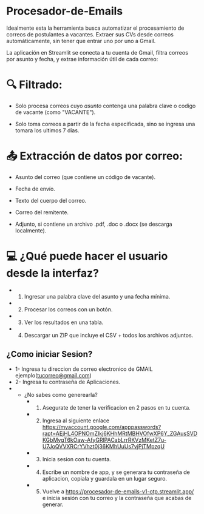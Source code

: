 # Procesador-de-Emails
Idealmente esta la herramienta busca automatizar el procesamiento de correos de postulantes a vacantes. Extraer sus CVs desde correos automáticamente, sin tener que entrar uno por uno a Gmail.

La aplicación en Streamlit se conecta a tu cuenta de Gmail, filtra correos por asunto y fecha, y extrae información útil de cada correo:

# 🔍 Filtrado:
- Solo procesa correos cuyo *asunto* contenga una palabra clave o codigo de vacante (como "VACANTE").

- Solo toma correos a partir de la fecha especificada, sino se ingresa una tomara los ultimos 7 días.

# 📤 Extracción de datos por correo:
- Asunto del correo (que contiene un código de vacante).

- Fecha de envío.

- Texto del cuerpo del correo.

- Correo del remitente.

- Adjunto, si contiene un archivo .pdf, .doc o .docx (se descarga localmente).


# 💻 ¿Qué puede hacer el usuario desde la interfaz?
- 1) Ingresar una palabra clave del asunto y una fecha mínima.

- 2) Procesar los correos con un botón.

- 3) Ver los resultados en una tabla.

- 4) Descargar un ZIP que incluye el CSV + todos los archivos adjuntos.

## ¿Como iniciar Sesion?
* 1- Ingresa tu direccion de correo electronico de GMAIL ejemplo(tucorreo@gmail.com)
* 2- Ingresa tu contraseña de Aplicaciones. 
 * * ¿No sabes como generearla? 
     * 1) Asegurate de tener la verificacion en 2 pasos en tu cuenta.
     * 2) Ingresa al siguiente enlace https://myaccount.google.com/apppasswords?rapt=AEjHL4OPNOmZIkj6KHhMRtMBHVOfwXP6Y_ZGAusSVDKGbMygT6kOaw-AfyGRlPACabLrrRKVzMKetZ7u-U7JoQVVXRCrYVhzt0j36KMhUuUs7vjPjTMpzqU
     * 3) Inicia sesion con tu cuenta.
     * 4) Escribe un nombre de app, y se generara tu contraseña de aplicacion, copiala y guardala en un lugar seguro.
     * 5) Vuelve a https://procesador-de-emails-v1-otp.streamlit.app/ e inicia sesión con tu correo y la contraseña que acabas de generar.
     
     


